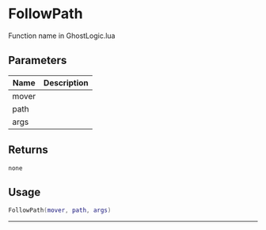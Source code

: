 # FollowPath

Function name in GhostLogic.lua

## Parameters

| Name  | Description |
| ----- | ----------- |
| mover |             |
| path  |             |
| args  |             |

## Returns

`none`

## Usage

```lua
FollowPath(mover, path, args)
```

---
